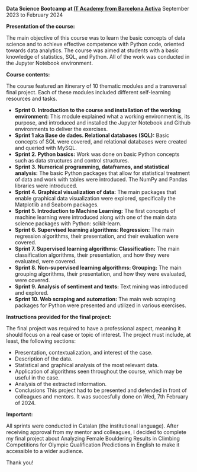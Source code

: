 **Data Science Bootcamp at [IT Academy from Barcelona Activa](https://www.barcelonactiva.cat/en/itacademy)**
September 2023 to February 2024

**Presentation of the course:**

The main objective of this course was to learn the basic concepts of data science and to achieve effective competence with Python code, oriented towards data analytics. The course was aimed at students with a basic knowledge of statistics, SQL, and Python. All of the work was conducted in the Jupyter Notebook environment.

**Course contents:**

The course featured an itinerary of 10 thematic modules and a transversal final project. Each of these modules included different self-learning resources and tasks.

- **Sprint 0. Introduction to the course and installation of the working environment:** This module explained what a working environment is, its purpose, and introduced and installed the Jupyter Notebook and Github environments to deliver the exercises.
- **Sprint 1 aka Base de dades. Relational databases (SQL):** Basic concepts of SQL were covered, and relational databases were created and queried with MySQL.
- **Sprint 2. Python basics:** Work was done on basic Python concepts such as data structures and control structures.
- **Sprint 3. Numerical programming, dataframes, and statistical analysis:** The basic Python packages that allow for statistical treatment of data and work with tables were introduced. The NumPy and Pandas libraries were introduced.
- **Sprint 4. Graphical visualization of data:** The main packages that enable graphical data visualization were explored, specifically the Matplotlib and Seaborn packages.
- **Sprint 5. Introduction to Machine Learning:** The first concepts of machine learning were introduced along with one of the main data science packages with Python: scikit-learn.
- **Sprint 6. Supervised learning algorithms: Regression:** The main regression algorithms, their presentation, and their evaluation were covered.
- **Sprint 7. Supervised learning algorithms: Classification:** The main classification algorithms, their presentation, and how they were evaluated, were covered.
- **Sprint 8. Non-supervised learning algorithms: Grouping:** The main grouping algorithms, their presentation, and how they were evaluated, were covered.
- **Sprint 9. Analysis of sentiment and texts:** Text mining was introduced and explored.
- **Sprint 10. Web scraping and automation:** The main web scraping packages for Python were presented and utilized in various exercises.

**Instructions provided for the final project:**

The final project was required to have a professional aspect, meaning it should focus on a real case or topic of interest. The project must include, at least, the following sections:
- Presentation, contextualization, and interest of the case.
- Description of the data.
- Statistical and graphical analysis of the most relevant data.
- Application of algorithms seen throughout the course, which may be useful in the case.
- Analysis of the extracted information.
- Conclusions
This project had to be presented and defended in front of colleagues and mentors. It was succesfully done on Wed, 7th February of 2024. 

**Important:**

All sprints were conducted in Catalan (the institutional language). After receiving approval from my mentor and colleagues, I decided to complete my final project about Analyzing Female Bouldering Results in Climbing Competitions for Olympic Qualification Predictions in English to make it accessible to a wider audience.

Thank you!

